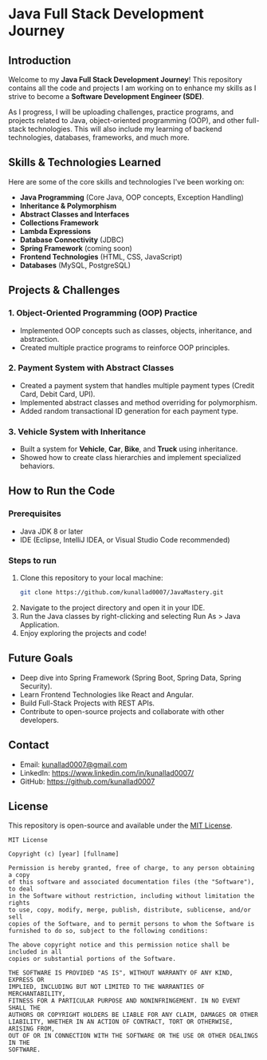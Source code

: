 # Java Full Stack Development Journey

## Introduction
Welcome to my **Java Full Stack Development Journey**! This repository contains all the code and projects I am working on to enhance my skills as I strive to become a **Software Development Engineer (SDE)**.

As I progress, I will be uploading challenges, practice programs, and projects related to Java, object-oriented programming (OOP), and other full-stack technologies. This will also include my learning of backend technologies, databases, frameworks, and much more.

## Skills & Technologies Learned
Here are some of the core skills and technologies I've been working on:

- **Java Programming** (Core Java, OOP concepts, Exception Handling)
- **Inheritance & Polymorphism**
- **Abstract Classes and Interfaces**
- **Collections Framework**
- **Lambda Expressions**
- **Database Connectivity** (JDBC)
- **Spring Framework** (coming soon)
- **Frontend Technologies** (HTML, CSS, JavaScript)
- **Databases** (MySQL, PostgreSQL)

## Projects & Challenges

### 1. **Object-Oriented Programming (OOP) Practice**
- Implemented OOP concepts such as classes, objects, inheritance, and abstraction.
- Created multiple practice programs to reinforce OOP principles.

### 2. **Payment System with Abstract Classes**
- Created a payment system that handles multiple payment types (Credit Card, Debit Card, UPI).
- Implemented abstract classes and method overriding for polymorphism.
- Added random transactional ID generation for each payment type.

### 3. **Vehicle System with Inheritance**
- Built a system for **Vehicle**, **Car**, **Bike**, and **Truck** using inheritance.
- Showed how to create class hierarchies and implement specialized behaviors.

## How to Run the Code

### Prerequisites
- Java JDK 8 or later
- IDE (Eclipse, IntelliJ IDEA, or Visual Studio Code recommended)

### Steps to run
1. Clone this repository to your local machine:
   ```bash
   git clone https://github.com/kunallad0007/JavaMastery.git

2. Navigate to the project directory and open it in your IDE.
3. Run the Java classes by right-clicking and selecting Run As > Java Application.
4. Enjoy exploring the projects and code!

## Future Goals

* Deep dive into Spring Framework (Spring Boot, Spring Data, Spring Security).
* Learn Frontend Technologies like React and Angular.
* Build Full-Stack Projects with REST APIs.
* Contribute to open-source projects and collaborate with other developers.

## Contact

* Email: [kunallad0007@gmail.com](kunallad0007@gmail.com)
* LinkedIn: https://www.linkedin.com/in/kunallad0007/
* GitHub: https://github.com/kunallad0007

## License
This repository is open-source and available under the [MIT License]().

```
MIT License

Copyright (c) [year] [fullname]

Permission is hereby granted, free of charge, to any person obtaining a copy
of this software and associated documentation files (the "Software"), to deal
in the Software without restriction, including without limitation the rights
to use, copy, modify, merge, publish, distribute, sublicense, and/or sell
copies of the Software, and to permit persons to whom the Software is
furnished to do so, subject to the following conditions:

The above copyright notice and this permission notice shall be included in all
copies or substantial portions of the Software.

THE SOFTWARE IS PROVIDED "AS IS", WITHOUT WARRANTY OF ANY KIND, EXPRESS OR
IMPLIED, INCLUDING BUT NOT LIMITED TO THE WARRANTIES OF MERCHANTABILITY,
FITNESS FOR A PARTICULAR PURPOSE AND NONINFRINGEMENT. IN NO EVENT SHALL THE
AUTHORS OR COPYRIGHT HOLDERS BE LIABLE FOR ANY CLAIM, DAMAGES OR OTHER
LIABILITY, WHETHER IN AN ACTION OF CONTRACT, TORT OR OTHERWISE, ARISING FROM,
OUT OF OR IN CONNECTION WITH THE SOFTWARE OR THE USE OR OTHER DEALINGS IN THE
SOFTWARE.
```